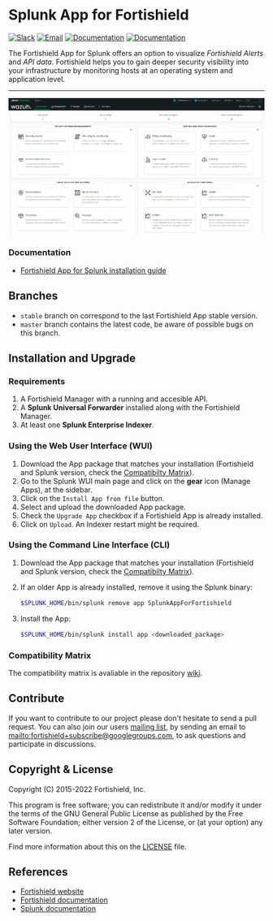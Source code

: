 # Splunk App for Fortishield

[![Slack](https://img.shields.io/badge/slack-join-blue.svg)](https://fortishield.github.io/community/join-us-on-slack/)
[![Email](https://img.shields.io/badge/email-join-blue.svg)](https://groups.google.com/forum/#!forum/fortishield)
[![Documentation](https://img.shields.io/badge/docs-view-green.svg)](https://fortishield.github.io/documentation)
[![Documentation](https://img.shields.io/badge/web-view-green.svg)](https://fortishield.github.io)

 The Fortishield App for Splunk offers an option to visualize _Fortishield Alerts_ and _API data_. Fortishield helps you to gain deeper security visibility into your infrastructure by monitoring hosts at an operating system and application level.
* * *
![Overview](SplunkOverview.png)
### Documentation

- [Fortishield App for Splunk installation guide](https://fortishield.github.io/documentation/current/deployment-options/splunk/index.html)

## Branches

- `stable` branch on correspond to the last Fortishield App stable version.
- `master` branch contains the latest code, be aware of possible bugs on this branch.

## Installation and Upgrade

### Requirements
1. A Fortishield Manager with a running and accesible API.
2. A __Splunk Universal Forwarder__ installed along with the Fortishield Manager.
3. At least one __Splunk Enterprise Indexer__.

### Using the Web User Interface (WUI)

1. Download the App package that matches your installation (Fortishield and Splunk version, check the [Compatibilty Matrix](#compatibility-matrix)).
2. Go to the Splunk WUI main page and click on the **gear** icon (Manage Apps), at the sidebar.
3. Click on the `Install App from file` button.
4. Select and upload the downloaded App package.
5. Check the `Upgrade App` checkbox if a Fortishield App is already installed.
6. Click on `Upload`. An Indexer restart might be required.

### Using the Command Line Interface (CLI)

1. Download the App package that matches your installation (Fortishield and Splunk version, check the [Compatibilty Matrix](#compatibility-matrix)).
2. If an older App is already installed, remove it using the Splunk binary:
    
    ```bash
    $SPLUNK_HOME/bin/splunk remove app SplunkAppForFortishield
    ```
3. Install the App:

    ```bash
    $SPLUNK_HOME/bin/splunk install app <downloaded_package>
    ```

### Compatibility Matrix

The compatibility matrix is avaliable in the repository [wiki](https://github.com/fortishield/fortishield-splunk/wiki/Compatibility).

## Contribute

If you want to contribute to our project please don't hesitate to send a pull request. You can also join our users [mailing list](https://groups.google.com/d/forum/fortishield), by sending an email to <mailto:fortishield+subscribe@googlegroups.com>, to ask questions and participate in discussions.

## Copyright & License

Copyright (C) 2015-2022 Fortishield, Inc.

This program is free software; you can redistribute it and/or modify it under the terms of the GNU General Public License as published by the Free Software Foundation; either version 2 of the License, or (at your option) any later version.

Find more information about this on the [LICENSE](LICENSE) file.

## References

-   [Fortishield website](https://fortishield.github.io)
-   [Fortishield documentation](https://fortishield.github.io/documentation)
-   [Splunk documentation](http://docs.splunk.com/Documentation)
